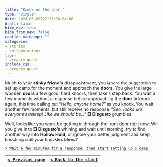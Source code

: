 ```yaml
---
title: "Knock on the door."
type: "single"
date: 2024-06-09T22:57:00-04:00
draft: false
hide_nav: true
hide_from_new: false
caption_mainpage: ""
categories:
- stories
- collaborations
tags:
- gregory-quest
include_css:
- gregory_quest
---
```


Much to your **stinky friend’s** disappointment, you ignore the suggestion to set up camp for the moment and approach the **doors**. You give the large wooden **doors** a few good, hard knocks, then take a step back. You wait a few moments without a response before approaching the **door** to knock again, this time calling out “*Hello, anyone home?*” as you knock. You wait another few moments, but still receive no response. “*See, looks like everyone’s asleep! Like we should be…*” **El Disgusto** grumbles.

Well, looks like you won’t be getting in through the front door right now. Will you give in to **El Disgusto’s** whining and wait until morning, try to find another way into **Hollow Hold**, or ignore your better judgment and keep knocking until your knuckles bleed?

[``> Wait a few minutes for a response, then start setting up a camp.``](../123)

|[``< Previous page``](../121)|[``< Back to the start``](../)|
|---|---|